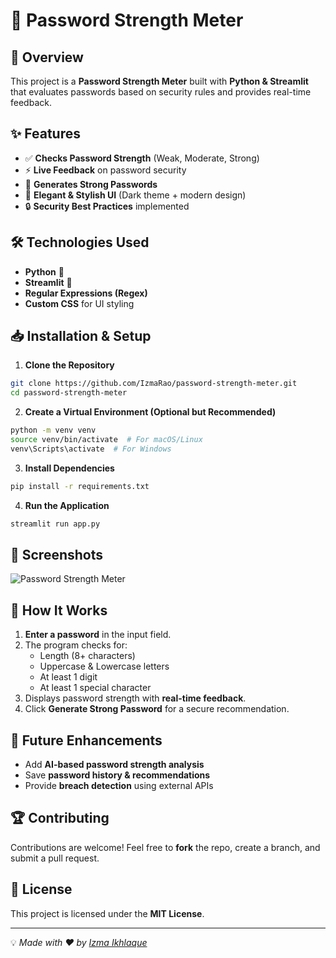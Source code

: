 # 🔐 Password Strength Meter

## 📌 Overview
This project is a **Password Strength Meter** built with **Python & Streamlit** that evaluates passwords based on security rules and provides real-time feedback.

## ✨ Features
- ✅ **Checks Password Strength** (Weak, Moderate, Strong)
- ⚡ **Live Feedback** on password security
- 🔑 **Generates Strong Passwords**
- 🎨 **Elegant & Stylish UI** (Dark theme + modern design)
- 🔒 **Security Best Practices** implemented

## 🛠️ Technologies Used
- **Python** 🐍
- **Streamlit** 🚀
- **Regular Expressions (Regex)**
- **Custom CSS** for UI styling

## 📥 Installation & Setup
1. **Clone the Repository**
```bash
git clone https://github.com/IzmaRao/password-strength-meter.git
cd password-strength-meter
```

2. **Create a Virtual Environment (Optional but Recommended)**
```bash
python -m venv venv
source venv/bin/activate  # For macOS/Linux
venv\Scripts\activate  # For Windows
```

3. **Install Dependencies**
```bash
pip install -r requirements.txt
```

4. **Run the Application**
```bash
streamlit run app.py
```

## 📸 Screenshots
![Password Strength Meter](https://your-image-link.com)

## 🎯 How It Works
1. **Enter a password** in the input field.
2. The program checks for:
   - Length (8+ characters)
   - Uppercase & Lowercase letters
   - At least 1 digit
   - At least 1 special character
3. Displays password strength with **real-time feedback**.
4. Click **Generate Strong Password** for a secure recommendation.

## 🚀 Future Enhancements
- Add **AI-based password strength analysis**
- Save **password history & recommendations**
- Provide **breach detection** using external APIs

## 🏆 Contributing
Contributions are welcome! Feel free to **fork** the repo, create a branch, and submit a pull request.

## 📜 License
This project is licensed under the **MIT License**.

---

💡 *Made with ❤️ by [Izma Ikhlaque](https://www.linkedin.com/in/izma-21i/)*
